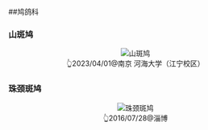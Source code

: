 ##鸠鸽科

### 山斑鸠
<div style="text-align: center"><img src="https://asgeologeekfan-images.oss-cn-hangzhou.aliyuncs.com/img/202304271647016.JPG" alt="山斑鸠" title="山斑鸠" ></div>
<div style="text-align: center">👆2023/04/01@南京 河海大学（江宁校区）</div>

### 珠颈斑鸠
<div style="text-align: center"><img src="https://asgeologeekfan-images.oss-cn-hangzhou.aliyuncs.com/img/202304271648817.jpg" alt="珠颈斑鸠" title="珠颈斑鸠" ></div>
<div style="text-align: center">👆2016/07/28@淄博</div>